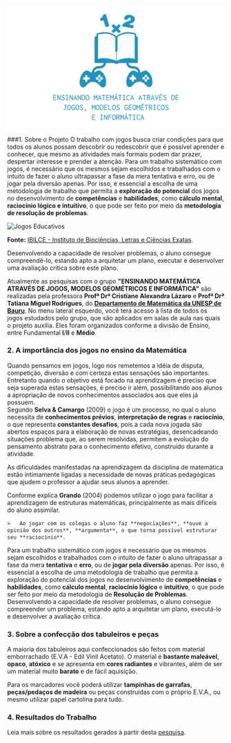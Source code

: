 ![ENSINANDO MATEMÁTICA ATRAVÉS DE JOGOS, MODELOS GEOMÉTRICOS E INFORMÁTICA](/imagens/logo-cover.png "ENSINANDO MATEMÁTICA")

###1. Sobre o Projeto
	O trabalho com jogos busca criar condições para que todos os alunos possam descobrir ou redescobrir que é possível aprender e conhecer, que mesmo as atividades mais formais podem dar prazer, despertar interesse e prender a atenção.
	Para um trabalho sistemático com jogos, é necessário que os mesmos sejam escolhidos e trabalhados com o intuito de fazer o aluno ultrapassar a fase da mera tentativa e erro, ou de jogar pela diversão apenas. Por isso, é essencial a escolha de uma metodologia de trabalho que permita a **exploração do potencial** dos jogos no desenvolvimento de **competências** e **habilidades**, como **cálculo mental**, **raciocínio lógico e intuitivo**, o que pode ser feito por meio da **metodologia de resolução de problemas**.

![Jogos Educativos](catalogo-de-jogos/imagens/intro-img-1.png "Jogos Educativos")  

**Fonte:** [IBILCE - Instituto de Biociências, Letras e Ciências Exatas](http://www.ibilce.unesp.br/Home/Departamentos/Matematica/labmat/jogo_capa.png).  

Desenvolvendo a capacidade de resolver problemas, o aluno consegue compreendê-lo, estando apto a arquitetar um plano, executar e desenvolver uma avaliação crítica sobre este plano.  

Atualmente as pesquisas com o grupo **"ENSINANDO MATEMÁTICA ATRAVÉS DE JOGOS, MODELOS GEOMÉTRICOS E INFORMÁTICA"** são realizadas pela professora **Profª Drª Cristiane Alexandra Lázaro** e **Profª Drª Tatiana Miguel Rodrigues**, do [**Departamento de Matemática da UNESP de Bauru**](http://www.fc.unesp.br/#!/departamentos/matematica).
No menu lateral esquerdo, você terá acesso à lista de todos os jogos estudados pelo grupo, que são aplicados em salas de aula nas quais o projeto auxilia. Eles foram organizados conforme a divisão de Ensino, entre Fundamental **I**/**II** e **Médio**.

###  2. A importância dos jogos no ensino da Matemática

Quando pensamos em jogos, logo nos remetemos a idéia de disputa, competição, diversão e com certeza estas sensações são importantes. Entretanto quando o objetivo está focado na aprendizagem é preciso que seja superada estas sensações, é preciso ir além, possibilitando aos alunos a apropriação de novos conhecimentos associados aos que eles já possuem.  
Segundo **Selva & Camargo** (2009) o jogo é um processo, no qual o aluno necessita de **conhecimentos prévios**, **interpretação de regras** e **raciocínio**, o que representa **constantes desafios**, pois a cada nova jogada são abertos espaços para a elaboração de novas estratégias, desencadeando situações problema que, ao serem resolvidas, permitem a evolução do pensamento abstrato para o conhecimento efetivo, construído durante a atividade.


As dificuldades manifestadas na aprendizagem da disciplina de matemática estão intimamente ligadas a necessidade de novas práticas pedagógicas que ajudem o professor a ajudar seus alunos a aprender.


Conforme explica **Grando** (2004) podemos utilizar o jogo para facilitar a aprendizagem de estruturas matemáticas, principalmente as mais difíceis do aluno assimilar.

	>	Ao jogar com os colegas o aluno faz **negociações**, **ouve a opinião dos outros**, **argumenta**, o que torna possível estruturar seu **raciocínio**.

Para um trabalho sistemático com jogos é necessário que os mesmos sejam escolhidos e trabalhados com o intuito de fazer o aluno ultrapassar a fase da mera **tentativa** e **erro**, ou de **jogar pela diversão** apenas. Por isso, é essencial a escolha de uma metodologia de trabalho que permita a exploração do potencial dos jogos no desenvolvimento de **competências** e **habilidades**, como **cálculo mental**, **raciocínio lógico** e **intuitivo**, o que pode ser feito por meio da metodologia de **Resolução de Problemas**.  
Desenvolvendo a capacidade de resolver problemas, o aluno consegue compreender um problema, estando apto a arquitetar um plano, executá-lo e desenvolver a avaliação crítica.


### 3. Sobre a confecção dos tabuleiros e peças

A maioria dos tabuleiros aqui confeccionados são feitos com material emborrachado (E.V.A - Edil Vinil Acetato). O material é **bastante maleável**, **opaco**, **atóxico** e se apresenta em **cores radiantes** e vibrantes, além de ser um material muito **barato** e de fácil aquisição.  

Para os marcadores você poderá utilizar **tampinhas de garrafas**, **peças/pedaços de madeira** ou peças construídas com o próprio E.V.A., ou mesmo utilizar papel cartolina para tudo.  


### 4.  Resultados do Trabalho

Leia mais sobre os resultados gerados à partir desta [pesquisa](http://tcc.brunoluizgr.com/faculdade/pesquisa/documento-final.pdf).
 